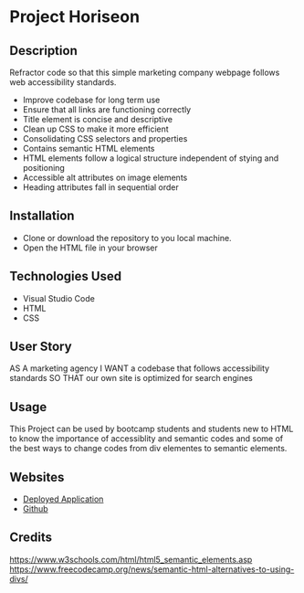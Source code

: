 # Project Horiseon 

## Description

Refractor code so that this simple marketing company webpage follows web accessibility standards. 
- Improve codebase for long term use 
- Ensure that all links are functioning correctly 
- Title element is concise and descriptive 
- Clean up CSS to make it more efficient
- Consolidating CSS selectors and properties 
- Contains semantic HTML elements
- HTML elements follow a logical structure independent of stying and positioning
- Accessible alt attributes on image elements 
- Heading attributes fall in sequential order  

## Installation

- Clone or download the repository to you local machine. 
- Open the HTML file in your browser

## Technologies Used 

- Visual Studio Code 
- HTML 
- CSS 

## User Story

AS A marketing agency
I WANT a codebase that follows accessibility standards
SO THAT our own site is optimized for search engines

## Usage

This Project can be used by bootcamp students and students new to HTML to know the importance of accessiblity and semantic codes and some of the best ways to change codes from div elementes to semantic elements. 

## Websites

- [Deployed Application](https://kimberlie901.github.io/Project-Horiseon/)
- [Github](https://github.com/kimberlie901/Project-Horiseon)
## Credits

https://www.w3schools.com/html/html5_semantic_elements.asp
https://www.freecodecamp.org/news/semantic-html-alternatives-to-using-divs/
